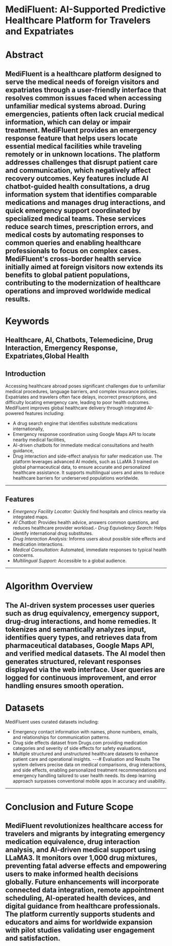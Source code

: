 # MediFluent: AI-Supported Predictive Healthcare Platform for Travelers and Expatriates
# Abstract
MediFluent is a healthcare platform designed to serve the medical needs of foreign visitors and
expatriates through a user-friendly interface that resolves common issues faced when accessing
unfamiliar medical systems abroad. During emergencies, patients often lack crucial medical
information, which can delay or impair treatment. MediFluent provides an emergency response
feature that helps users locate essential medical facilities while traveling remotely or in unknown
locations.
The platform addresses challenges that disrupt patient care and communication, which negatively
affect recovery outcomes. Key features include AI chatbot-guided health consultations, a drug
information system that identifies comparable medications and manages drug interactions, and
quick emergency support coordinated by specialized medical teams. These services reduce search
times, prescription errors, and medical costs by automating responses to common queries and
enabling healthcare professionals to focus on complex cases.
MediFluent's cross-border health service initially aimed at foreign visitors now extends its benefits to
global patient populations, contributing to the modernization of healthcare operations and improved
worldwide medical results.
---
# Keywords
Healthcare, AI, Chatbots, Telemedicine, Drug Interaction, Emergency Response, Expatriates,Global Health
---
## Introduction
Accessing healthcare abroad poses significant challenges due to unfamiliar medical procedures,
language barriers, and complex insurance policies. Expatriates and travelers often face delays,
incorrect prescriptions, and difficulty locating emergency care, leading to poor health outcomes.
MediFluent improves global healthcare delivery through integrated AI-powered features including:
- A drug search engine that identifies substitute medications internationally,
- Emergency response coordination using Google Maps API to locate nearby medical facilities,
- AI-driven chatbots for immediate medical consultations and health guidance,
- Drug interaction and side-effect analysis for safer medication use.
The platform leverages advanced AI models, such as LLaMA 3 trained on global pharmaceutical
data, to ensure accurate and personalized healthcare assistance. It supports multilingual users and
aims to reduce healthcare barriers for underserved populations worldwide.
---
## Features
- *Emergency Facility Locator:* Quickly find hospitals and clinics nearby via integrated maps.
- *AI Chatbot:* Provides health advice, answers common questions, and reduces healthcare
provider workload.- *Drug Equivalency Search:* Helps identify international drug substitutes.
- *Drug Interaction Analysis:* Informs users about possible side effects and medication
interactions.
- *Medical Consultation:* Automated, immediate responses to typical health concerns.
- *Multilingual Support:* Accessible to a global audience.
---
# Algorithm Overview
The AI-driven system processes user queries such as drug equivalency, emergency support,
drug-drug interactions, and home remedies. It tokenizes and semantically analyzes input, identifies
query types, and retrieves data from pharmaceutical databases, Google Maps API, and verified
medical datasets. The AI model then generates structured, relevant responses displayed via the
web interface. User queries are logged for continuous improvement, and error handling ensures
smooth operation.
---
# Datasets
MediFluent uses curated datasets including:
- Emergency contact information with names, phone numbers, emails, and relationships for
communication patterns.
- Drug side effects dataset from Drugs.com providing medication categories and severity of side
effects for safety evaluations.
- Multiple structured and unstructured healthcare datasets to enhance patient care and operational
insights.
---# Evaluation and Results
The system delivers precise data on medical comparisons, drug interactions, and side effects,
enabling personalized treatment recommendations and emergency handling tailored to user health
needs. Its deep learning approach surpasses conventional mobile apps in accuracy and usability.
---
# Conclusion and Future Scope
MediFluent revolutionizes healthcare access for travelers and migrants by integrating emergency
medication equivalence, drug interaction analysis, and AI-driven medical support using LLaMA3. It
monitors over 1,000 drug mixtures, preventing fatal adverse effects and empowering users to make
informed health decisions globally.
Future enhancements will incorporate connected data integration, remote appointment scheduling,
AI-operated health devices, and digital guidance from healthcare professionals. The platform
currently supports students and educators and aims for worldwide expansion with pilot studies
validating user engagement and satisfaction.
---
